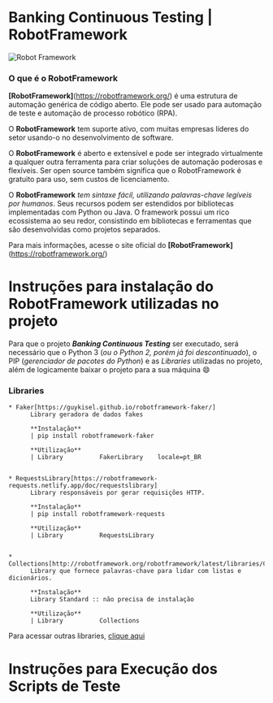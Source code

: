 # Banking Continuous Testing | RobotFramework

![Robot Framework](https://encrypted-tbn0.gstatic.com/images?q=tbn:ANd9GcQXh5fs58nk232tXqRZOoByCW7Z1H6zPsHeGw&usqp=CAU)

### O que é o RobotFramework
**[RobotFramework]**(https://robotframework.org/) é uma estrutura de automação genérica de código aberto. Ele pode ser usado para automação de teste e automação de processo robótico (RPA).

O **RobotFramework** tem suporte ativo, com muitas empresas líderes do setor usando-o no desenvolvimento de software.

O **RobotFramework** é aberto e extensível e pode ser integrado virtualmente a qualquer outra ferramenta para criar soluções de automação poderosas e flexíveis. Ser open source também significa que o RobotFramework é gratuito para uso, sem custos de licenciamento.

O **RobotFramework** _tem sintaxe fácil, utilizando palavras-chave legíveis por humanos_. Seus recursos podem ser estendidos por bibliotecas implementadas com Python ou Java. O framework possui um rico ecossistema ao seu redor, consistindo em bibliotecas e ferramentas que são desenvolvidas como projetos separados.

Para mais informações, acesse o site oficial do **[RobotFramework]**(https://robotframework.org/)


# Instruções para instalação do RobotFramework utilizadas no projeto

Para que o projeto **_Banking Continuous Testing_** ser executado, será necessário que o Python 3 (_ou o Python 2, porém já foi descontinuado_), o PIP (_gerenciador de pacotes do Python_) e as _Libraries_ utilizadas no projeto, além de logicamente baixar o projeto para a sua máquina :smile:


### Libraries

    * Faker[https://guykisel.github.io/robotframework-faker/]
          Library geradora de dados fakes

          **Instalação**
          | pip install robotframework-faker

          **Utilização**
          | Library          FakerLibrary    locale=pt_BR


    * RequestsLibrary[https://robotframework-requests.netlify.app/doc/requestslibrary]
          Library responsáveis por gerar requisições HTTP.

          **Instalação**
          | pip install robotframework-requests

          **Utilização**
          | Library          RequestsLibrary


    * Collections[http://robotframework.org/robotframework/latest/libraries/Collections.html]
          Library que fornece palavras-chave para lidar com listas e dicionários.

          **Instalação**
          Library Standard :: não precisa de instalação

          **Utilização**
          | Library          Collections




Para acessar outras libraries, [clique aqui](https://robotframework.org/#libraries)

# Instruções para Execução dos Scripts de Teste
